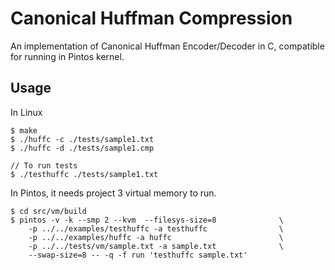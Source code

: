 # Canonical Huffman Compression
An implementation of Canonical Huffman Encoder/Decoder in C, compatible for running in Pintos kernel.

## Usage

In Linux

```
$ make
$ ./huffc -c ./tests/sample1.txt
$ ./huffc -d ./tests/sample1.cmp

// To run tests
$ ./testhuffc ./tests/sample1.txt
```

In Pintos, it needs project 3 virtual memory to run.

```
$ cd src/vm/build
$ pintos -v -k --smp 2 --kvm  --filesys-size=8              \
    -p ../../examples/testhuffc -a testhuffc                \
    -p ../../examples/huffc -a huffc                        \
    -p ../../tests/vm/sample.txt -a sample.txt              \
    --swap-size=8 -- -q -f run 'testhuffc sample.txt'
```
